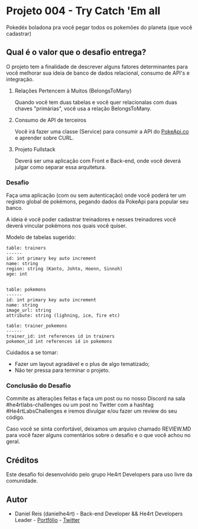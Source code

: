 # Projeto 004 - Try Catch 'Em all 

Pokedéx boladona pra você pegar todos os pokemões do planeta (que você cadastrar)

## Qual é o valor que o desafio entrega?

O projeto tem a finalidade de descrever alguns fatores determinantes para você melhorar sua ideia de banco de dados relacional, consumo de API's e integração.

1. Relações Pertencem à Muitos (BelongsToMany)

    Quando você tem duas tabelas e você quer relacionalas com duas chaves "primárias", você usa a relação BelongsToMany.

2. Consumo de API de terceiros

   Você irá fazer uma classe (Service) para consumir a API do [PokeApi.co](https://pokeapi.co) e aprender sobre CURL.

3. Projeto Fullstack

    Deverá ser uma aplicação com Front e Back-end, onde você deverá julgar como separar essa arquitetura.

### Desafio

Faça uma aplicação (com ou sem autenticação) onde você poderá ter um registro global de pokémons, pegando dados da PokeApi para popular seu banco.

A ideia é você poder cadastrar treinadores e nesses treinadores você deverá vincular pokémons nos quais você quiser.

Modelo de tabelas sugerido: 

```
table: trainers
------
id: int primary key auto increment
name: string
region: string (Kanto, Johto, Hoenn, Sinnoh)
age: int


table: pokemons
------
id: int primary key auto increment
name: string
image_url: string 
attribute: string (lighning, ice, fire etc)

table: trainer_pokemons
------
trainer_id: int references id in trainers
pokemon_id int references id in pokemons
```

Cuidados a se tomar:

- Fazer um layout agradável e o plus de algo tematizado;
- Não ter pressa para terminar o projeto.

### Conclusão do Desafio

Commite as alterações feitas e faça um post ou no nosso Discord na sala #he4rtlabs-challenges ou um post no Twitter com a hashtag #He4rtLabsChallenges e iremos divulgar e/ou fazer um review do seu código.

Caso você se sinta confortável, deixamos um arquivo chamado REVIEW.MD para você fazer alguns comentários sobre o desafio e o que você achou no geral.

## Créditos

Este desafio foi desenvolvido pelo grupo He4rt Developers para uso livre da comunidade.

## Autor

- Daniel Reis (danielhe4rt) - Back-end Developer && He4rt Developers Leader - [Portfólio](https://danielheart.dev) - [Twitter](https://twitter.com/danielhe4rt)
